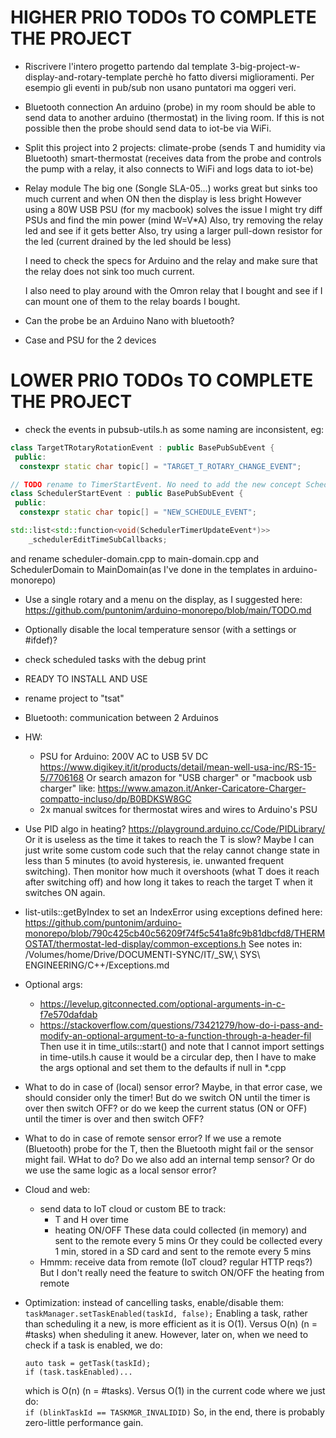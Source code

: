 # HIGHER PRIO TODOs TO COMPLETE THE PROJECT

- Riscrivere l'intero progetto partendo dal template 3-big-project-w-display-and-rotary-template
  perchè ho fatto diversi miglioramenti.
  Per esempio gli eventi in pub/sub non usano puntatori ma oggeri veri.

- Bluetooth connection
  An arduino (probe) in my room should be able to send data to another arduino
  (thermostat) in the living room. If this is not possible then the probe should
  send data to iot-be via WiFi.

- Split this project into 2 projects:
  climate-probe (sends T and humidity via Bluetooth)
  smart-thermostat (receives data from the probe and controls the pump with a relay,
  it also connects to WiFi and logs data to iot-be)

- Relay module
  The big one (Songle SLA-05...) works great but sinks too much current and when ON
  then the display is less bright
  However using a 80W USB PSU (for my macbook) solves the issue
  I might try diff PSUs and find the min power (mind W=V\*A)
  Also, try removing the relay led and see if it gets better
  Also, try using a larger pull-down resistor for the led (current drained by the led
  should be less)

  I need to check the specs for Arduino and the relay and make sure that the relay
  does not sink too much current.

  I also need to play around with the Omron relay that I bought and see if I can
  mount one of them to the relay boards I bought.

- Can the probe be an Arduino Nano with bluetooth?

- Case and PSU for the 2 devices

# LOWER PRIO TODOs TO COMPLETE THE PROJECT

- check the events in pubsub-utils.h as some naming are inconsistent, eg:

```cpp
class TargetTRotaryRotationEvent : public BasePubSubEvent {
 public:
  constexpr static char topic[] = "TARGET_T_ROTARY_CHANGE_EVENT";

// TODO rename to TimerStartEvent. No need to add the new concept Scheduler.
class SchedulerStartEvent : public BasePubSubEvent {
 public:
  constexpr static char topic[] = "NEW_SCHEDULE_EVENT";

std::list<std::function<void(SchedulerTimerUpdateEvent*)>>
    _schedulerEditTimeSubCallbacks;
```

and rename scheduler-domain.cpp to main-domain.cpp and SchedulerDomain to
MainDomain(as I've done in the templates in arduino-monorepo)

- Use a single rotary and a menu on the display, as I suggested here:
  https://github.com/puntonim/arduino-monorepo/blob/main/TODO.md

- Optionally disable the local temperature sensor (with a settings or #ifdef)?

- check scheduled tasks with the debug print
- READY TO INSTALL AND USE

- rename project to "tsat"

- Bluetooth: communication between 2 Arduinos

- HW:

  - PSU for Arduino: 200V AC to USB 5V DC
    https://www.digikey.it/it/products/detail/mean-well-usa-inc/RS-15-5/7706168
    Or search amazon for "USB charger" or "macbook usb charger"
    like: https://www.amazon.it/Anker-Caricatore-Charger-compatto-incluso/dp/B0BDKSW8GC
  - 2x manual switces for thermostat wires and wires to Arduino's PSU

- Use PID algo in heating?
  https://playground.arduino.cc/Code/PIDLibrary/
  Or it is useless as the time it takes to reach the T is slow?
  Maybe I can just write some custom code such that the relay cannot change state in
  less than 5 minutes (to avoid hysteresis, ie. unwanted frequent switching).
  Then monitor how much it overshoots (what T does it reach after switching off) and
  how long it takes to reach the target T when it switches ON again.

- list-utils::getByIndex to set an IndexError
  using exceptions defined here: https://github.com/puntonim/arduino-monorepo/blob/790c425cb40c56209f74f5c541a8fc9b81dbcfd8/THERMOSTAT/thermostat-led-display/common-exceptions.h
  See notes in: /Volumes/home/Drive/DOCUMENTI-SYNC/IT/\_SW,\ SYS\ ENGINEERING/C++/Exceptions.md

- Optional args:

  - https://levelup.gitconnected.com/optional-arguments-in-c-f7e570dafdab
  - https://stackoverflow.com/questions/73421279/how-do-i-pass-and-modify-an-optional-argument-to-a-function-through-a-header-fil
    Then use it in time_utils::start() and note that I cannot import settings
    in time-utils.h cause it would be a circular dep, then I have to make the args
    optional and set them to the defaults if null in \*.cpp

- What to do in case of (local) sensor error?
  Maybe, in that error case, we should consider only the timer!
  But do we switch ON until the timer is over then switch OFF?
  or do we keep the current status (ON or OFF) until the timer is over and then
  switch OFF?

- What to do in case of remote sensor error?
  If we use a remote (Bluetooth) probe for the T, then the Bluetooth might fail
  or the sensor might fail. WHat to do?
  Do we also add an internal temp sensor?
  Or do we use the same logic as a local sensor error?

- Cloud and web:

  - send data to IoT cloud or custom BE to track:
    - T and H over time
    - heating ON/OFF
      These data could collected (in memory) and sent to the remote every 5 mins
      Or they could be collected every 1 min, stored in a SD card and sent to
      the remote every 5 mins
  - Hmmm: receive data from remote (IoT cloud? regular HTTP reqs?)
    But I don't really need the feature to switch ON/OFF the heating from
    remote

- Optimization: instead of cancelling tasks, enable/disable them:  
   `taskManager.setTaskEnabled(taskId, false);`
  Enabling a task, rather than scheduling it a new, is more efficient as it is O(1).
  Versus O(n) (n = #tasks) when sheduling it anew.
  However, later on, when we need to check if a task is enabled, we do:

  ```
  auto task = getTask(taskId);
  if (task.taskEnabled)...
  ```

  which is O(n) (n = #tasks).
  Versus O(1) in the current code where we just do:  
   `if (blinkTaskId == TASKMGR_INVALIDID)`
  So, in the end, there is probably zero-little performance gain.
